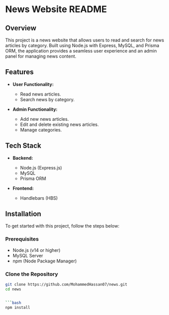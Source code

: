 # News Website README

## Overview

This project is a news website that allows users to read and search for news articles by category. Built using Node.js with Express, MySQL, and Prisma ORM, the application provides a seamless user experience and an admin panel for managing news content.

## Features

- **User Functionality:**
  - Read news articles.
  - Search news by category.

- **Admin Functionality:**
  - Add new news articles.
  - Edit and delete existing news articles.
  - Manage categories.

## Tech Stack

- **Backend:**
  - Node.js (Express.js)
  - MySQL
  - Prisma ORM

- **Frontend:**
  - Handlebars (HBS)

## Installation

To get started with this project, follow the steps below:

### Prerequisites

- Node.js (v14 or higher)
- MySQL Server
- npm (Node Package Manager)

### Clone the Repository

```bash
git clone https://github.com/MohammedHassan07/news.git
cd news


```bash
npm install
